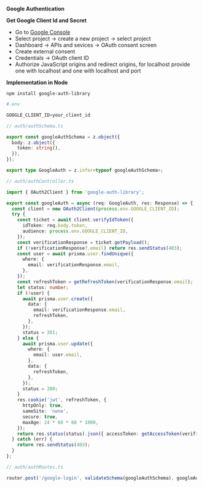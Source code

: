 **Google Authentication**

**Get Google Client Id and Secret**

- Go to [Google Console](https://console.cloud.google.com/)
- Select project -> create a new project -> select project
- Dashboard -> APIs and sevices -> OAuth consent screen
- Create external consent
- Credentials -> OAuth client ID
- Authorize JavaScript origins and redirect origins, for localhost provide one with localhost and one with localhost and port

**Implementation in Node**

```
npm install google-auth-library
```

```s
#.env

GOOGLE_CLIENT_ID=your_client_id
```

```ts
// auth/authSchema.ts

export const googleAuthSchema = z.object({
  body: z.object({
    token: string(),
  }),
});

export type GoogleAuth = z.infer<typeof googleAuthSchema>;
```

```ts
// auth/authController.ts

import { OAuth2Client } from 'google-auth-library';

export const googleAuth = async (req: GoogleAuth, res: Response) => {
  const client = new OAuth2Client(process.env.GOOGLE_CLIENT_ID);
  try {
    const ticket = await client.verifyIdToken({
      idToken: req.body.token,
      audience: process.env.GOOGLE_CLIENT_ID,
    });
    const verificationResponse = ticket.getPayload();
    if (!verificationResponse?.email) return res.sendStatus(403);
    const user = await prisma.user.findUnique({
      where: {
        email: verificationResponse.email,
      },
    });
    const refreshToken = getRefreshToken(verificationResponse.email);
    let status: number;
    if (!user) {
      await prisma.user.create({
        data: {
          email: verificationResponse.email,
          refreshToken,
        },
      });
      status = 201;
    } else {
      await prisma.user.update({
        where: {
          email: user.email,
        },
        data: {
          refreshToken,
        },
      });
      status = 200;
    }
    res.cookie('jwt', refreshToken, {
      httpOnly: true,
      sameSite: 'none',
      secure: true,
      maxAge: 24 * 60 * 60 * 1000,
    });
    return res.status(status).json({ accessToken: getAccessToken(verificationResponse.email) });
  } catch (err) {
    return res.sendStatus(403);
  }
};
```

```ts
// auth/authRoutes.ts

router.post('/google-login', validateSchema(googleAuthSchema), googleAuth);
```
